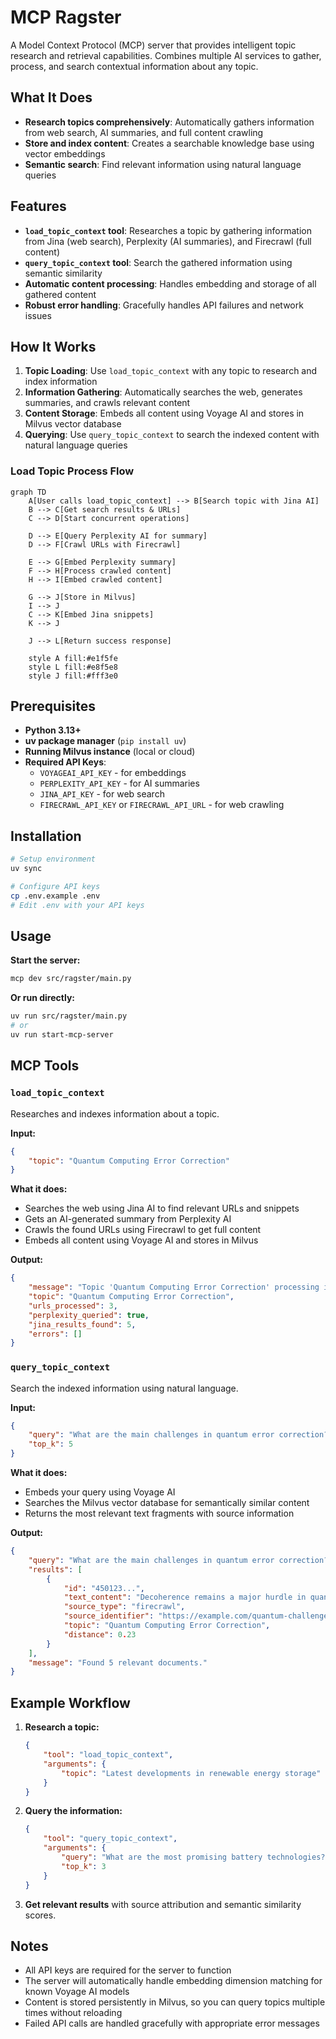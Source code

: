 # MCP Ragster

A Model Context Protocol (MCP) server that provides intelligent topic research and retrieval capabilities.
Combines multiple AI services to gather, process, and search contextual information about any topic.

## What It Does

- **Research topics comprehensively**: Automatically gathers information from web search, AI summaries, and full content crawling
- **Store and index content**: Creates a searchable knowledge base using vector embeddings
- **Semantic search**: Find relevant information using natural language queries

## Features

- **`load_topic_context` tool**: Researches a topic by gathering information from Jina (web search), Perplexity (AI summaries), and Firecrawl (full content)
- **`query_topic_context` tool**: Search the gathered information using semantic similarity
- **Automatic content processing**: Handles embedding and storage of all gathered content
- **Robust error handling**: Gracefully handles API failures and network issues

## How It Works

1. **Topic Loading**: Use `load_topic_context` with any topic to research and index information
2. **Information Gathering**: Automatically searches the web, generates summaries, and crawls relevant content
3. **Content Storage**: Embeds all content using Voyage AI and stores in Milvus vector database
4. **Querying**: Use `query_topic_context` to search the indexed content with natural language queries

### Load Topic Process Flow

```mermaid
graph TD
    A[User calls load_topic_context] --> B[Search topic with Jina AI]
    B --> C[Get search results & URLs]
    C --> D[Start concurrent operations]
    
    D --> E[Query Perplexity AI for summary]
    D --> F[Crawl URLs with Firecrawl]
    
    E --> G[Embed Perplexity summary]
    F --> H[Process crawled content]
    H --> I[Embed crawled content]
    
    G --> J[Store in Milvus]
    I --> J
    C --> K[Embed Jina snippets]
    K --> J
    
    J --> L[Return success response]
    
    style A fill:#e1f5fe
    style L fill:#e8f5e8
    style J fill:#fff3e0
```

## Prerequisites

- **Python 3.13+**
- **uv package manager** (`pip install uv`)
- **Running Milvus instance** (local or cloud)
- **Required API Keys**:
  - `VOYAGEAI_API_KEY` - for embeddings
  - `PERPLEXITY_API_KEY` - for AI summaries  
  - `JINA_API_KEY` - for web search
  - `FIRECRAWL_API_KEY` or `FIRECRAWL_API_URL` - for web crawling

## Installation

```bash
# Setup environment
uv sync

# Configure API keys
cp .env.example .env
# Edit .env with your API keys
```

## Usage

**Start the server:**

```bash
mcp dev src/ragster/main.py
```

**Or run directly:**

```bash
uv run src/ragster/main.py
# or
uv run start-mcp-server
```

## MCP Tools

### `load_topic_context`

Researches and indexes information about a topic.

**Input:**

```json
{
    "topic": "Quantum Computing Error Correction"
}
```

**What it does:**

- Searches the web using Jina AI to find relevant URLs and snippets
- Gets an AI-generated summary from Perplexity AI
- Crawls the found URLs using Firecrawl to get full content
- Embeds all content using Voyage AI and stores in Milvus

**Output:**

```json
{
    "message": "Topic 'Quantum Computing Error Correction' processing initiated. All operations initiated successfully.",
    "topic": "Quantum Computing Error Correction",
    "urls_processed": 3,
    "perplexity_queried": true,
    "jina_results_found": 5,
    "errors": []
}
```

### `query_topic_context`

Search the indexed information using natural language.

**Input:**

```json
{
    "query": "What are the main challenges in quantum error correction?",
    "top_k": 5
}
```

**What it does:**

- Embeds your query using Voyage AI
- Searches the Milvus vector database for semantically similar content
- Returns the most relevant text fragments with source information

**Output:**

```json
{
    "query": "What are the main challenges in quantum error correction?",
    "results": [
        {
            "id": "450123...",
            "text_content": "Decoherence remains a major hurdle in quantum error correction...",
            "source_type": "firecrawl",
            "source_identifier": "https://example.com/quantum-challenges",
            "topic": "Quantum Computing Error Correction",
            "distance": 0.23
        }
    ],
    "message": "Found 5 relevant documents."
}
```

## Example Workflow

1. **Research a topic:**

   ```json
   {
       "tool": "load_topic_context",
       "arguments": {
           "topic": "Latest developments in renewable energy storage"
       }
   }
   ```

2. **Query the information:**

   ```json
   {
       "tool": "query_topic_context", 
       "arguments": {
           "query": "What are the most promising battery technologies?",
           "top_k": 3
       }
   }
   ```

3. **Get relevant results** with source attribution and semantic similarity scores.

## Notes

- All API keys are required for the server to function
- The server will automatically handle embedding dimension matching for known Voyage AI models
- Content is stored persistently in Milvus, so you can query topics multiple times without reloading
- Failed API calls are handled gracefully with appropriate error messages
